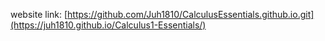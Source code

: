 website link:
[https://github.com/Juh1810/CalculusEssentials.github.io.git](https://juh1810.github.io/Calculus1-Essentials/)
